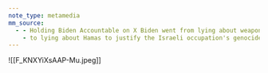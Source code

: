 ```yaml
---
note_type: metamedia
mm_source:
  - - Holding Biden Accountable on X Biden went from lying about weapons of mass destruction to justify Bush's illegal invasion of Iraq
    - to lying about Hamas to justify the Israeli occupation's genocide in Palestine... httpst.co34FmUlewJD  X.md
---
```


![[F_KNXYiXsAAP-Mu.jpeg]]


